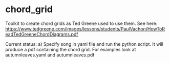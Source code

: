 # chord_grid

Toolkit to create chord grids as Ted Greene used to use them. See here: https://www.tedgreene.com/images/lessons/students/PaulVachon/HowToReadTedGreeneChordDiagrams.pdf

Current status:
a) Specify song in yaml file and run the python script. It will produce a pdf containing the chord grid. For examples look at autumnleaves.yaml and autumnleaves.pdf
